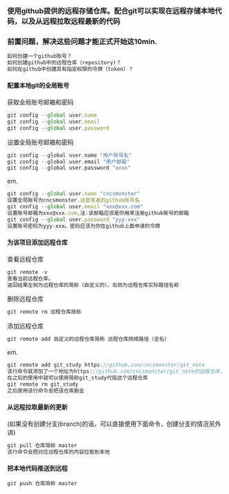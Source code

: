 ### 使用github提供的远程存储仓库。配合git可以实现在远程存储本地代码，以及从远程拉取远程最新的代码

### 前置问题，解决这些问题才能正式开始这10min.

```javascript
如何创建一个github账号？
如何创建github中的远程仓库（repository)？
如何在github中创建具有指定权限的令牌（token）？
```

#### 配置本地git的全局账号

获取全局账号邮箱和密码

```javascript
git config --global user.name
git config --global user.email
git config --global user.password
```

设置全局账号邮箱和密码

```c
git config --global user.name "用户账号名"
git config --global user.email "用户邮箱"
git config --global user.password "xxxx"
```

em.

```javascript
git config --global user.name "cncsmonster"
设置全局账号为cncsmonster.这是笔者的github账号名
git config --global user.email "xxx@xxx.com"
设置账号邮箱为xxx@xxx.com,注:该邮箱应该是你用来注册github账号的邮箱
git config --global user.password "yyy-xxx"
设置账号密码为yyy-xxx。密码应该为你在github上面申请的令牌
```

#### 为该项目添加远程仓库

查看远程仓库

```javascript
git remote -v
查看当前远程仓库。
返回结果左侧为远程仓库的简称（自定义的），右侧为远程仓库实际路径名称
```

删除远程仓库

```javascript
git remote rm 远程仓库简称
```

添加远程仓库

```javascript
git remote add 自定义的远程仓库简称 远程仓库网络路径（全名）
```

em.

```javascript
git remote add git_study https://github.com/cncsmonster/git_note
该行命令就添加了一个地址为https://github.com/cncsmonster/git_note的远程仓库，并命名为git_study
在之后的使用中就可以使用简称git_study代指这个远程仓库
git remote rm git_study
之后使用该行命令会把该仓库删去
```

#### 从远程拉取最新的更新

(如果没有创建分支(branch)的话，可以直接使用下面命令，创建分支的情况另外讲)

```javascript
git pull 仓库简称 master
该行命令会把对应远程仓库的内容拉取到本地
```

#### 把本地代码推送到远程

```javascript
git push 仓库简称 master
```